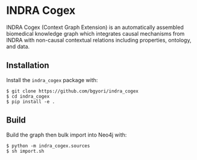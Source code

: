 INDRA Cogex
===========
INDRA Cogex (Context Graph Extension) is an automatically assembled
biomedical knowledge graph which integrates causal mechanisms from INDRA with
non-causal contextual relations including properties, ontology, and data.


## Installation

Install the `indra_cogex` package with:

```shell
$ git clone https://github.com/bgyori/indra_cogex
$ cd indra_cogex
$ pip install -e .
```

## Build

Build the graph then bulk import into Neo4j with:

```shell
$ python -m indra_cogex.sources
$ sh import.sh
```
